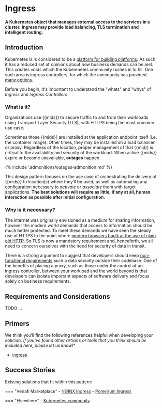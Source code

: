 #  Ingress

<!-- We can justify the inclusion of "ingress" because ingress is a known entity in JSS. -->

**A Kubernetes object that manages external access to the services in a cluster.**
**Ingress may provide load balancing, TLS termination and intelligent routing.**

## Introduction

Kubernetes is is considered to be a [platform for building platforms](https://twitter.com/kelseyhightower/status/935252923721793536?lang=en-GB).
As such, it has a reduced set of opinions about how business demands can be met.
This creates voids which the Kuberenetes community rushes in to fill.
One such area is ingress controllers, for which the community has provided [many options](https://kubernetes.io/docs/concepts/services-networking/ingress-controllers/).

Before you begin, it's important to understand the "whats" and "whys" of *Ingress* and *Ingress Controllers*. 

### What is it?

Organizations use {{mids}} to secure traffic to and from their workloads using Transport Layer Security (TLS), with HTTPS being the most common use case.

Sometimes those {{mids}} are installed at the application endpoint itself (i.e. the container image). 
Other times, they may be installed on a load balancer or proxy.
Regardless of the location, proper management of that {{mid}} is critical to the availability and security of the workload.
When active {{mids}} expire or become unavailable, **outages** happen.

{% include '.admonitions/outages-admonition.md' %}

This design pattern focuses on the use case of orchestrating the delivery of {{mids}} to location(s) where they'll be used, as well as automating any configuration necessary to *activate* or *associate* them with target applications.
**The best solutions will require as little, if any at all, human interaction as possible after initial configuration.**

### Why is it necessary?

The internet was originally envisioned as a medium for sharing information, however the modern world demands that access to information should be much better protected.
To meet these demands we have seen the steady rise of HTTPS to the point where [modern browsers baulk at the use of plain old HTTP](https://security.googleblog.com/2019/10/no-more-mixed-messages-about-https_3.html).
So TLS is now a mandatory requirement and, henceforth, we all need to concern ourselves with the need for security of data in transit.

There is a strong argument to suggest that developers should keep [non-functional requirements](https://en.wikipedia.org/wiki/Non-functional_requirement#Examples) such a data security outside their codebase.
One of the benefits of placing a proxy, such as those under the control of an ingress controller, between your workload and the world beyond is that developers can isolate important aspects of software delivery and focus solely on business requirements.

## Requirements and Considerations

TODO ...

<!-- TODO: the cross-cutting concern of TLS, where should my certificates go? -->

<!-- ##### Questions to guide us:

- What are the absolute **required capabilities**? (MVP)
    1. Ability to use a {{mid}}, an X.509 Certificate in this case, to secure traffic
    1. Ability to install/deploy/upload a {{mid}} to a 
    1. Ability to **validate** that a specific {{mid}} is where we think it is (data either proactively requested by Venafi or periodically reported on by the target consumer of the {{mid}})

- What sets the best solutions apart?
    {% include 'best-solutions-common.md' %}
    - Renewal of a {{mid}} should not cause downtime -->

## Primers
We think you'll find the following references helpful when developing your solution. 
*If you've found other articles or tools that you think should be included here, please let us know!**
<!-- .to-do: insert a way for users to let us know. Maybe a simple mailto: link will work for now, or do we suggest they update the page themselves and make a pull request? -->

- [Ingress](https://kubernetes.io/docs/concepts/services-networking/ingress/)

## Success Stories

Existing solutions that fit within this pattern:

=== "Venafi Marketplace"
    - [NGINX Ingress](https://marketplace.venafi.com/ui/xchange-marketplace-app/620d2d6ed419fb06a5c5bd36/solution/6294f5507550f2ee553cf25d)
    - [Pomerium Ingress](https://marketplace.venafi.com/ui/xchange-marketplace-app/620d2d6ed419fb06a5c5bd36/solution/628cf590220a43b0c9a48842)

=== "Elsewhere"
    - [Kubernetes community](https://kubernetes.io/docs/concepts/services-networking/ingress-controllers/)